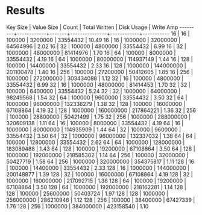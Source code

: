 # Results

Key Size | Value Size | Count | Total Written | Disk Usage | Write Amp
---------+------------+-------+---------------+------------+-----------
16 | 16 | 100000 | 3200000 | 33554432 | 10.49
16 | 16 | 1000000 | 32000000 | 64564996 | 2.02
16 | 32 | 100000 | 4800000 | 33554432 | 6.99
16 | 32 | 1000000 | 48000000 | 81414976 | 1.70
16 | 64 | 100000 | 8000000 | 33554432 | 4.19
16 | 64 | 1000000 | 80000000 | 114937149 | 1.44
16 | 128 | 100000 | 14400000 | 33554432 | 2.33
16 | 128 | 1000000 | 144000000 | 201100478 | 1.40
16 | 256 | 100000 | 27200000 | 50412605 | 1.85
16 | 256 | 1000000 | 272000000 | 303434088 | 1.12
32 | 16 | 100000 | 4800000 | 33554432 | 6.99
32 | 16 | 1000000 | 48000000 | 81414453 | 1.70
32 | 32 | 100000 | 6400000 | 33554432 | 5.24
32 | 32 | 1000000 | 64000000 | 98249568 | 1.54
32 | 64 | 100000 | 9600000 | 33554432 | 3.50
32 | 64 | 1000000 | 96000000 | 132336279 | 1.38
32 | 128 | 100000 | 16000000 | 67108864 | 4.19
32 | 128 | 1000000 | 160000000 | 217864221 | 1.36
32 | 256 | 100000 | 28800000 | 50421499 | 1.75
32 | 256 | 1000000 | 288000000 | 320609138 | 1.11
64 | 16 | 100000 | 8000000 | 33554432 | 4.19
64 | 16 | 1000000 | 80000000 | 114935909 | 1.44
64 | 32 | 100000 | 9600000 | 33554432 | 3.50
64 | 32 | 1000000 | 96000000 | 132337032 | 1.38
64 | 64 | 100000 | 12800000 | 33554432 | 2.62
64 | 64 | 1000000 | 128000000 | 183089488 | 1.43
64 | 128 | 100000 | 19200000 | 67108864 | 3.50
64 | 128 | 1000000 | 192000000 | 218585302 | 1.14
64 | 256 | 100000 | 32000000 | 50427719 | 1.58
64 | 256 | 1000000 | 320000000 | 354375817 | 1.11
128 | 16 | 100000 | 14400000 | 33554432 | 2.33
128 | 16 | 1000000 | 144000000 | 200148877 | 1.39
128 | 32 | 100000 | 16000000 | 67108864 | 4.19
128 | 32 | 1000000 | 160000000 | 217092715 | 1.36
128 | 64 | 100000 | 19200000 | 67108864 | 3.50
128 | 64 | 1000000 | 192000000 | 218162281 | 1.14
128 | 128 | 100000 | 25600000 | 50403724 | 1.97
128 | 128 | 1000000 | 256000000 | 286210946 | 1.12
128 | 256 | 100000 | 38400000 | 67427339 | 1.76
128 | 256 | 1000000 | 384000000 | 423158540 | 1.10
